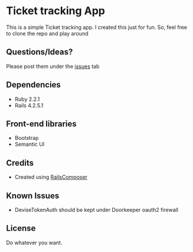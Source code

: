 # Ticket tracking App
This is a simple Ticket tracking app. I created this just for fun. So, feel free to clone the repo and play around


## Questions/Ideas?
Please post them under the [issues](https://github.com/ishouvik/tickets-tracking/issues) tab

## Dependencies
- Ruby 2.2.1
- Rails 4.2.5.1

## Front-end libraries
- Bootstrap
- Semantic UI

## Credits
- Created using [RailsComposer](https://github.com/RailsApps/rails-composer)

## Known Issues
- DeviseTokenAuth should be kept under Doorkeeper oauth2 firewall

## License
Do whatever you want.
